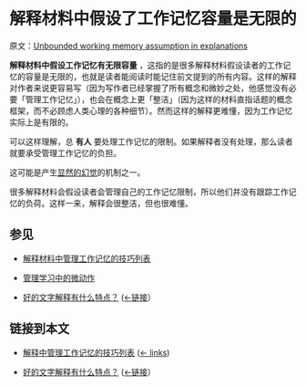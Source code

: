 # 解释材料中假设了工作记忆容量是无限的

原文：[Unbounded working memory assumption in explanations](https://wiki.issarice.com/wiki/Unbounded_working_memory_assumption_in_explanations)

 **解释材料中假设工作记忆有无限容量** ，这指的是很多解释材料假设读者的工作记忆的容量是无限的，也就是读者能阅读时能记住前文提到的所有内容。这样的解释对作者来说更容易写（因为写作者已经掌握了所有概念和微妙之处，他感觉没有必要「管理工作记忆」），也会在概念上更「整洁」（因为这样的材料直指话题的概念框架，而不必顾虑人类心理的各种细节）。然而这样的解释更难懂，因为工作记忆实际上是有限的。

可以这样理解，总 **有人** 要处理工作记忆的限制。如果解释者没有处理，那么读者就要承受管理工作记忆的负担。

这可能是产生[显然的幻觉](https://wiki.issarice.com/index.php?title=Illusion_of_transparency&action=edit&redlink=1)的机制之一。

很多解释材料会假设读者会管理自己的工作记忆限制，所以他们并没有跟踪工作记忆的负荷。这样一来，解释会很整洁，但也很难懂。

## 参见

* [解释材料中管理工作记忆的技巧列表](https://wiki.issarice.com/wiki/List_of_techniques_for_managing_working_memory_in_explanations)

* [管理学习中的微动作](https://wiki.issarice.com/wiki/Managing_micro-movements_in_learning)

* [好的文字解释有什么特点？](https://wiki.issarice.com/wiki/What_makes_a_word_explanation_good%3F)  ([←链接](https://wiki.issarice.com/index.php?title=Special:WhatLinksHere&target=What+makes+a+word+explanation+good%3F)）

## 链接到本文

* [解释中管理工作记忆的技巧列表](https://wiki.issarice.com/wiki/List_of_techniques_for_managing_working_memory_in_explanations) ‎ ([← links](https://wiki.issarice.com/index.php?title=Special:WhatLinksHere&target=List+of+techniques+for+managing+working+memory+in+explanations))

* [好的文字解释有什么特点？](https://wiki.issarice.com/wiki/What_makes_a_word_explanation_good%3F)  ([←链接](https://wiki.issarice.com/index.php?title=Special:WhatLinksHere&target=What+makes+a+word+explanation+good%3F)）